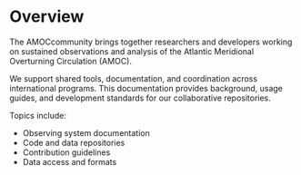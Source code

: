 # Overview

The AMOCcommunity brings together researchers and developers working on sustained observations and analysis of the Atlantic Meridional Overturning Circulation (AMOC).

We support shared tools, documentation, and coordination across international programs. This documentation provides background, usage guides, and development standards for our collaborative repositories.

Topics include:
- Observing system documentation
- Code and data repositories
- Contribution guidelines
- Data access and formats
